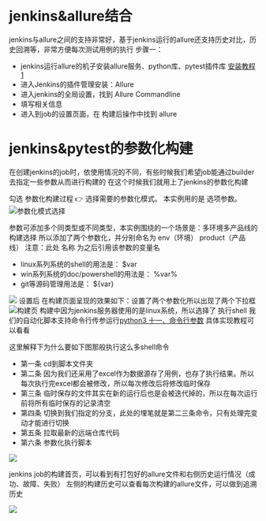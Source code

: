 # jenkins&allure结合
jenkins与allure之间的支持非常好，基于jenkins运行的allure还支持历史对比，历史回溯等，非常方便每次测试用例的执行
步骤一：
- jenkins运行allure的机子安装allure服务、python库、pytest插件库 [安装教程1](https://www.jianshu.com/p/40a5a005ce01)
- 进入Jenkins的插件管理安装：Allure
- 进入jenkins的全局设置，找到 Allure Commandline
- 填写相关信息
- 进入到job的设置页面，在 构建后操作中找到 allure



# jenkins&pytest的参数化构建

在创建jenkins的job时，依使用情况的不同，有些时候我们希望job能通过builder去指定一些参数从而进行构建的
在这个时候我们就用上了jenkins的参数化构建

勾选 参数化构建过程 👉 选择需要的参数化模式。 本实例用的是 选项参数。
![参数化模式选择](https://upload-images.jianshu.io/upload_images/20499241-c7fa50ae83ae881a.png?imageMogr2/auto-orient/strip%7CimageView2/2/w/1240)

参数可添加多个同类型或不同类型，本实例围绕的一个场景是：多环境多产品线的构建选择
所以添加了两个参数化，并分别命名为 env（环境） product（产品线）
注意：此处 名称 为之后引用该参数的变量名
- linux系列系统的shell的用法是： \$var
- win系列系统的doc/powershell的用法是：  %var%
- git等源码管理用法是： ${var}

![](https://upload-images.jianshu.io/upload_images/20499241-8561ec39ecc9ad31.png?imageMogr2/auto-orient/strip%7CimageView2/2/w/1240)
设置后 在构建页面呈现的效果如下：设置了两个参数化所以出现了两个下拉框
![构建页](https://upload-images.jianshu.io/upload_images/20499241-77bba7d0002825cf.png?imageMogr2/auto-orient/strip%7CimageView2/2/w/1240)
构建中因为jenkins服务器使用的是linux系统，所以选择了 执行shell
我们的自动化脚本支持命令行传参运行[python3 十一、命令行参数](https://www.jianshu.com/p/e3bcf1041c3f)
具体实现教程可以看看

这里解释下为什么要如下图那般执行这么多shell命令
- 第一条 cd到脚本文件夹
- 第二条 因为我们还采用了excel作为数据源存了用例，也存了执行结果。所以每次执行完excel都会被修改，所以每次修改后将修改临时保存
- 第三条 临时保存的文件其实在新的运行后也是会被迭代掉的，所以在每次运行前将所有临时保存的记录清空
- 第四条 切换到我们指定的分支，此处的埋笔就是第二三条命令，只有处理完变动才能进行切换
- 第五条 拉取最新的远端仓库代码
- 第六条 参数化执行脚本

![](https://upload-images.jianshu.io/upload_images/20499241-890a89d5ce4f500c.png?imageMogr2/auto-orient/strip%7CimageView2/2/w/1240)

jenkins job的构建首页，可以看到有打包好的allure文件和右侧历史运行情况（成功、故障、失败）
左侧的构建历史可以查看每次构建的allure文件，可以做到追溯历史

![](https://upload-images.jianshu.io/upload_images/20499241-13cf6fcd728ad14d.png?imageMogr2/auto-orient/strip%7CimageView2/2/w/1240)
